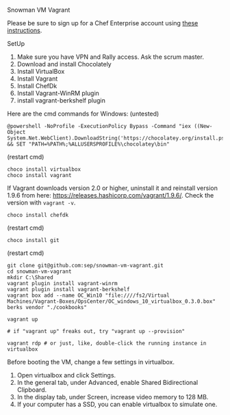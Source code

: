 Snowman VM Vagrant

Please be sure to sign up for a Chef Enterprise account using [these instructions](https://sepedia.net.sep.com/wiki/Hosted_Chef_Server#Getting_Connected_to_SEP_Chef_Server).

SetUp 

1. Make sure you have VPN and Rally access. Ask the scrum master.
1. Download and install Chocolately
1. Install VirtualBox
1. Install Vagrant
1. Install ChefDk
1. Install Vagrant-WinRM plugin
1. install vagrant-berkshelf plugin

Here are the cmd commands for Windows: (untested) 

	@powershell -NoProfile -ExecutionPolicy Bypass -Command "iex ((New-Object System.Net.WebClient).DownloadString('https://chocolatey.org/install.ps1'))" && SET "PATH=%PATH%;%ALLUSERSPROFILE%\chocolatey\bin"

(restart cmd)

	choco install virtualbox
	choco install vagrant

If Vagrant downloads version 2.0 or higher, uninstall it and reinstall version 1.9.6 from here: https://releases.hashicorp.com/vagrant/1.9.6/. Check the version with `vagrant -v`.

	choco install chefdk
  

(restart cmd)

	choco install git
	
(restart cmd)
	
	git clone git@github.com:sep/snowman-vm-vagrant.git
	cd snowman-vm-vagrant
	mkdir C:\Shared
	vagrant plugin install vagrant-winrm 
	vagrant plugin install vagrant-berkshelf	
	vagrant box add --name OC_Win10 "file:////fs2/Virtual Machines/Vagrant-Boxes/OpsCenter/OC_windows_10_virtualbox_0.3.0.box"
	berks vendor "./cookbooks"
	
	vagrant up

	# if "vagrant up" freaks out, try "vagrant up --provision"

	vagrant rdp # or just, like, double-click the running instance in virtualbox

Before booting the VM, change a few settings in virtualbox.
1. Open virtualbox and click Settings.
1. In the general tab, under Advanced, enable Shared Bidirectional Clipboard.
1. In the display tab, under Screen, increase video memory to 128 MB.
1. If your computer has a SSD, you can enable virtualbox to simulate one.
